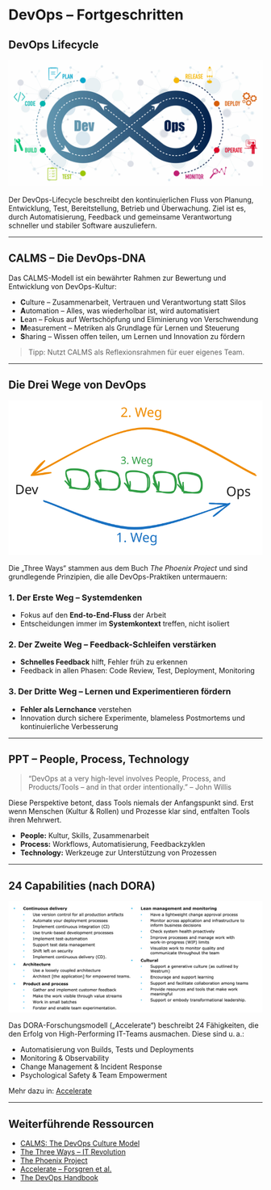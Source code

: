 # DevOps – Fortgeschritten

## DevOps Lifecycle

![DevOps Lifecycle](./../99_assets/images/devops-cycle.jpeg)

Der DevOps-Lifecycle beschreibt den kontinuierlichen Fluss von Planung, Entwicklung, Test, Bereitstellung, Betrieb und Überwachung. Ziel ist es, durch Automatisierung, Feedback und gemeinsame Verantwortung schneller und stabiler Software auszuliefern.

---

## CALMS – Die DevOps-DNA

Das CALMS-Modell ist ein bewährter Rahmen zur Bewertung und Entwicklung von DevOps-Kultur:

* **C**ulture – Zusammenarbeit, Vertrauen und Verantwortung statt Silos
* **A**utomation – Alles, was wiederholbar ist, wird automatisiert
* **L**ean – Fokus auf Wertschöpfung und Eliminierung von Verschwendung
* **M**easurement – Metriken als Grundlage für Lernen und Steuerung
* **S**haring – Wissen offen teilen, um Lernen und Innovation zu fördern

> Tipp: Nutzt CALMS als Reflexionsrahmen für euer eigenes Team.

---

## Die Drei Wege von DevOps

![The Three Ways](./../99_assets/images/threeWaysOfDevOps.svg)

Die „Three Ways“ stammen aus dem Buch *The Phoenix Project* und sind grundlegende Prinzipien, die alle DevOps-Praktiken untermauern:

### 1. Der Erste Weg – Systemdenken

* Fokus auf den **End-to-End-Fluss** der Arbeit
* Entscheidungen immer im **Systemkontext** treffen, nicht isoliert

### 2. Der Zweite Weg – Feedback-Schleifen verstärken

* **Schnelles Feedback** hilft, Fehler früh zu erkennen
* Feedback in allen Phasen: Code Review, Test, Deployment, Monitoring

### 3. Der Dritte Weg – Lernen und Experimentieren fördern

* **Fehler als Lernchance** verstehen
* Innovation durch sichere Experimente, blameless Postmortems und kontinuierliche Verbesserung

---

## PPT – People, Process, Technology

> “DevOps at a very high-level involves People, Process, and Products/Tools – and in that order intentionally.” – John Willis

Diese Perspektive betont, dass Tools niemals der Anfangspunkt sind. Erst wenn Menschen (Kultur & Rollen) und Prozesse klar sind, entfalten Tools ihren Mehrwert.

* **People:** Kultur, Skills, Zusammenarbeit
* **Process:** Workflows, Automatisierung, Feedbackzyklen
* **Technology:** Werkzeuge zur Unterstützung von Prozessen

---

## 24 Capabilities (nach DORA)

![24 Key Caps](./../99_assets/images/24-key-caps.png)

Das DORA-Forschungsmodell („Accelerate“) beschreibt 24 Fähigkeiten, die den Erfolg von High-Performing IT-Teams ausmachen. Diese sind u. a.:

* Automatisierung von Builds, Tests und Deployments
* Monitoring & Observability
* Change Management & Incident Response
* Psychological Safety & Team Empowerment

Mehr dazu in: [Accelerate](https://www.goodreads.com/book/show/39080433-accelerate)

---

## Weiterführende Ressourcen

* [CALMS: The DevOps Culture Model](https://www.atlassian.com/devops)
* [The Three Ways – IT Revolution](https://itrevolution.com/the-three-ways-principles-underpinning-devops/)
* [The Phoenix Project](https://www.goodreads.com/book/show/17255186-the-phoenix-project)
* [Accelerate – Forsgren et al.](https://www.goodreads.com/book/show/39080433-accelerate)
* [The DevOps Handbook](https://www.goodreads.com/book/show/26083308-the-devops-handbook)
